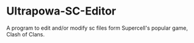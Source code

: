 # Ultrapowa-SC-Editor
A program to edit and/or modify sc files form Supercell's popular game, Clash of Clans.
